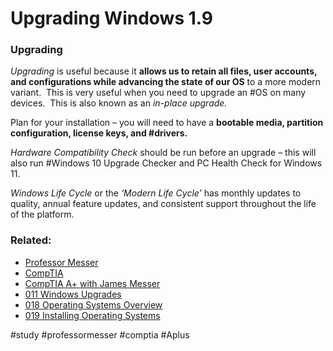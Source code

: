 # Upgrading Windows 1.9

### Upgrading

*Upgrading* is useful because it **allows us to retain all files, user accounts, and configurations while advancing the state of our OS** to a more modern variant.  This is very useful when you need to upgrade an #OS on many devices.  This is also known as an *in-place upgrade.*

Plan for your installation – you will need to have a **bootable media, partition configuration, license keys, and #drivers.**

*Hardware Compatibility Check* should be run before an upgrade – this will also run #Windows 10 Upgrade Checker and PC Health Check for Windows 11.

*Windows Life Cycle* or the *‘Modern Life Cycle’* has monthly updates to quality, annual feature updates, and consistent support throughout the life of the platform.

### Related:
- [Professor Messer](https://www.professormesser.com/free-a-plus-training/220-1102/220-1102-video/upgrading-windows-comptia-a-220-1102-1-9/ "Professor Messer A+ Guide")
- [CompTIA](https://www.comptia.org/ "CompTIA Homepage")
- [CompTIA A+ with James Messer](CompTIA%20A+%20with%20James%20Messer.md)
- [011 Windows Upgrades](011%20Windows%20Upgrades.md)
- [018 Operating Systems Overview](018%20Operating%20Systems%20Overview.md)
- [019 Installing Operating Systems](019%20Installing%20Operating%20Systems.md)

#study #professormesser #comptia #Aplus 